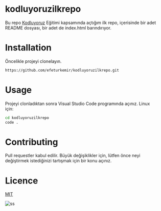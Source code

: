 # kodluyoruzilkrepo
Bu repo [Kodluyoruz](https://kodluyoruz.org/tr/kodluyoruz/) Eğitimi kapsamında açtığım ilk repo, içerisinde bir adet README dosyası, bir adet de index.html barındırıyor.

# Installation
Öncelikle projeyi clonelayın.
```bash
https://github.com/efeturkemir/kodluyoruzilkrepo.git
```
# Usage
Projeyi clonladıktan sonra Visual Studio Code programında açınız.
Linux için:
```bash
cd kodluyoruzilkrepo
code .
```

# Contributing
Pull requestler kabul edilir. Büyük değişiklikler için, lütfen önce neyi değiştirmek istediğinizi tartışmak için bir konu açınız.

# Licence
[MIT](https://choosealicense.com/licenses/mit/)

![ss](img/project_screenshot.png)
